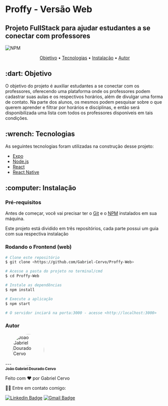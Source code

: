 # Proffy - Versão Web

## Projeto FullStack para ajudar estudantes a se conectar com professores
![NPM](https://img.shields.io/npm/l/express)

<p align="center">
 <a href="#objetivo">Objetivo</a> •
 <a href="#tecnologias">Tecnologias</a> • 
 <a href="#instalacao">Instalação</a> • 
 <a href="#autor">Autor</a>
</p>

<h2 id="objetivo">:dart: Objetivo</h2>
O objetivo do projeto é auxiliar estudantes a se conectar com os professores, oferecendo uma plataforma onde os professores podem cadastrar suas aulas e os respectivos horários, além de divulgar uma forma de contato. Na parte dos alunos, os mesmos podem pesquisar sobre o que querem aprender e filtrar por horários e disciplinas, e então será disponibilizada uma lista com todos os professores disponíveis em tais condições.

<h2 id="tecnologias">:wrench: Tecnologias</h2>

As seguintes tecnologias foram utilizadas na construção desse projeto:

- [Expo](https://expo.io/)
- [Node.js](https://nodejs.org/en/)
- [React](https://pt-br.reactjs.org/)
- [React Native](https://reactnative.dev/)


<h2 id="instalacao">:computer: Instalação</h2>

### Pré-requisitos

Antes de começar, você vai precisar ter o [Git](https://git-scm.com) e o [NPM](https://www.npmjs.com/) instalados em sua máquina.

Este projeto está dividido em três repositórios, cada parte possui um guia com sua respectiva instalação

### Rodando o Frontend (web)

```bash
# Clone este repositório
$ git clone <https://github.com/Gabriel-Cervo/Proffy-Web>

# Acesse a pasta do projeto no terminal/cmd
$ cd Proffy-Web

# Instale as dependências
$ npm install

# Execute a aplicação
$ npm start

# O servidor inciará na porta:3000 - acesse <http://localhost:3000>
```

<h3 id="autor">Autor</h3>
---

<a href="https://github.com/Gabriel-Cervo">
 <img style="border-radius: 50%;" src="https://media-exp1.licdn.com/dms/image/C5603AQGiGb8ejwFmCg/profile-displayphoto-shrink_400_400/0?e=1602115200&v=beta&t=76A2c7dwyHM5GpxDX3N9-dN9TQdD6Ae0BkdpGvFTyMU" width="100px;" alt="Joao Gabriel Dourado Cervo"/>
 <br />
 <sub><b>João Gabriel Dourado Cervo</b></sub></a>


Feito com ❤️ por Gabriel Cervo 

👋🏽 Entre em contato comigo:

 [![Linkedin Badge](https://img.shields.io/badge/Gabriel--Cervo-Linkedin-blue?link=https://www.linkedin.com/in/joaogabrielcervo/?style=flat-square&logo=Linkedin)](https://www.linkedin.com/in/joaogabrielcervo)
 [![Gmail Badge](https://img.shields.io/badge/Gabriel--Cervo-Email-red?link=mailto:joaogabrieldouradocervo@gmail.com/?style=flat-square&logo=Gmail&logoColor=white)](mailto:joaogabrieldouradocervo@gmail.com)
